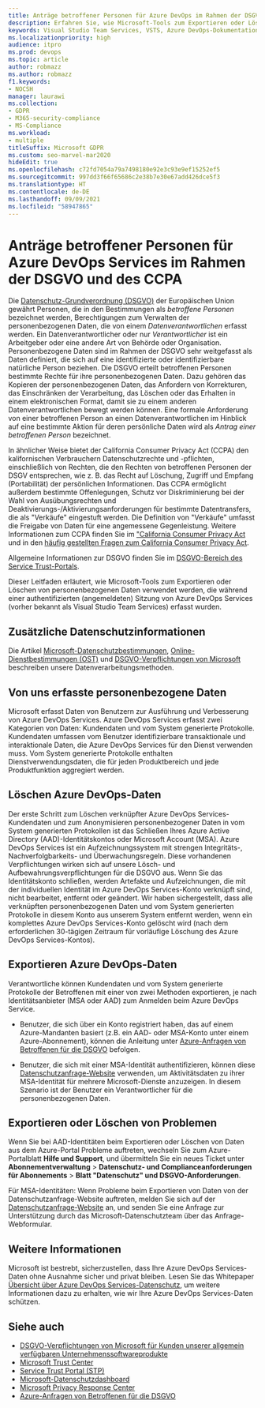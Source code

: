 ```yaml
---
title: Anträge betroffener Personen für Azure DevOps im Rahmen der DSGVO und des CCPA
description: Erfahren Sie, wie Microsoft-Tools zum Exportieren oder Löschen von personenbezogenen Daten verwendet werden, die während einer authentifizierten Sitzung von Azure DevOps Services erfasst wurden.
keywords: Visual Studio Team Services, VSTS, Azure DevOps-Dokumentation, Datenschutz, DSGVO, CCPA
ms.localizationpriority: high
audience: itpro
ms.prod: devops
ms.topic: article
author: robmazz
ms.author: robmazz
f1.keywords:
- NOCSH
manager: laurawi
ms.collection:
- GDPR
- M365-security-compliance
- MS-Compliance
ms.workload:
- multiple
titleSuffix: Microsoft GDPR
ms.custom: seo-marvel-mar2020
hideEdit: true
ms.openlocfilehash: c72fd7054a79a7498180e92e3c93e9ef15252ef5
ms.sourcegitcommit: 997dd3f66f65686c2e38b7e30e67add426dce5f3
ms.translationtype: HT
ms.contentlocale: de-DE
ms.lasthandoff: 09/09/2021
ms.locfileid: "58947865"
---
```

# <a name="azure-devops-services-data-subject-requests-for-the-gdpr-and-ccpa"></a>Anträge betroffener Personen für Azure DevOps Services im Rahmen der DSGVO und des CCPA

Die [Datenschutz-Grundverordnung (DSGVO)](https://ec.europa.eu/justice/data-protection/reform/index_en.htm) der Europäischen Union gewährt Personen, die in den Bestimmungen als *betroffene Personen* bezeichnet werden, Berechtigungen zum Verwalten der personenbezogenen Daten, die von einem *Datenverantwortlichen* erfasst werden. Ein Datenverantwortlicher oder nur *Verantwortlicher* ist ein Arbeitgeber oder eine andere Art von Behörde oder Organisation. Personenbezogene Daten sind im Rahmen der DSGVO sehr weitgefasst als Daten definiert, die sich auf eine identifizierte oder identifizierbare natürliche Person beziehen. Die DSGVO erteilt betroffenen Personen bestimmte Rechte für ihre personenbezogenen Daten. Dazu gehören das Kopieren der personenbezogenen Daten, das Anfordern von Korrekturen, das Einschränken der Verarbeitung, das Löschen oder das Erhalten in einem elektronischen Format, damit sie zu einem anderen Datenverantwortlichen bewegt werden können. Eine formale Anforderung von einer betroffenen Person an einen Datenverantwortlichen im Hinblick auf eine bestimmte Aktion für deren persönliche Daten wird als *Antrag einer betroffenen Person* bezeichnet.

In ähnlicher Weise bietet der California Consumer Privacy Act (CCPA) den kalifornischen Verbrauchern Datenschutzrechte und -pflichten, einschließlich von Rechten, die den Rechten von betroffenen Personen der DSGV entsprechen, wie z. B. das Recht auf Löschung, Zugriff und Empfang (Portabilität) der persönlichen Informationen.  Das CCPA ermöglicht außerdem bestimmte Offenlegungen, Schutz vor Diskriminierung bei der Wahl von Ausübungsrechten und Deaktivierungs-/Aktivierungsanforderungen für bestimmte Datentransfers, die als "Verkäufe" eingestuft werden. Die Definition von "Verkäufe" umfasst die Freigabe von Daten für eine angemessene Gegenleistung. Weitere Informationen zum CCPA finden Sie im ["California Consumer Privacy Act](offering-ccpa.md) und in den [häufig gestellten Fragen zum California Consumer Privacy Act](ccpa-faq.yml).

Allgemeine Informationen zur DSGVO finden Sie im [DSGVO-Bereich des Service Trust-Portals](https://servicetrust.microsoft.com/ViewPage/GDPRGetStarted).

Dieser Leitfaden erläutert, wie Microsoft-Tools zum Exportieren oder Löschen von personenbezogenen Daten verwendet werden, die während einer authentifizierten (angemeldeten) Sitzung von Azure DevOps Services (vorher bekannt als Visual Studio Team Services) erfasst wurden.

## <a name="additional-privacy-information"></a>Zusätzliche Datenschutzinformationen

Die Artikel [Microsoft-Datenschutzbestimmungen](https://privacy.microsoft.com/privacystatement), [Online-Dienstbestimmungen (OST)](https://www.microsoft.com/licensing/product-licensing/products.aspx) und [DSGVO-Verpflichtungen von Microsoft](/legal/gdpr) beschreiben unsere Datenverarbeitungsmethoden.

## <a name="personal-data-we-collect"></a>Von uns erfasste personenbezogene Daten

Microsoft erfasst Daten von Benutzern zur Ausführung und Verbesserung von Azure DevOps Services. Azure DevOps Services erfasst zwei Kategorien von Daten: Kundendaten und vom System generierte Protokolle. Kundendaten umfassen vom Benutzer identifizierbare transaktionale und interaktionale Daten, die Azure DevOps Services für den Dienst verwenden muss. Vom System generierte Protokolle enthalten Dienstverwendungsdaten, die für jeden Produktbereich und jede Produktfunktion aggregiert werden.

## <a name="delete-azure-devops-data"></a>Löschen Azure DevOps-Daten

Der erste Schritt zum Löschen verknüpfter Azure DevOps Services-Kundendaten und zum Anonymisieren personenbezogener Daten in vom System generierten Protokollen ist das Schließen Ihres Azure Active Directory (AAD)-Identitätskontos oder Microsoft Account (MSA). Azure DevOps Services ist ein Aufzeichnungssystem mit strengen Integritäts-, Nachverfolgbarkeits- und Überwachungsregeln. Diese vorhandenen Verpflichtungen wirken sich auf unsere Lösch- und Aufbewahrungsverpflichtungen für die DSGVO aus. Wenn Sie das Identitätskonto schließen, werden Artefakte und Aufzeichnungen, die mit der individuellen Identität im Azure DevOps Services-Konto verknüpft sind, nicht bearbeitet, entfernt oder geändert. Wir haben sichergestellt, dass alle verknüpften personenbezogenen Daten und vom System generierten Protokolle in diesem Konto aus unserem System entfernt werden, wenn ein komplettes Azure DevOps Services-Konto gelöscht wird (nach dem erforderlichen 30-tägigen Zeitraum für vorläufige Löschung des Azure DevOps Services-Kontos).

## <a name="export-azure-devops-data"></a>Exportieren Azure DevOps-Daten

Verantwortliche können Kundendaten und vom System generierte Protokolle der Betroffenen mit einer von zwei Methoden exportieren, je nach Identitätsanbieter (MSA oder AAD) zum Anmelden beim Azure DevOps Service.

- Benutzer, die sich über ein Konto registriert haben, das auf einem Azure-Mandanten basiert (z.B. ein AAD- oder MSA-Konto unter einem Azure-Abonnement), können die Anleitung unter [Azure-Anfragen von Betroffenen für die DSGVO](gdpr-dsr-azure.md) befolgen.

- Benutzer, die sich mit einer MSA-Identität authentifizieren, können diese [Datenschutzanfrage-Website](https://www.microsoft.com/concern/privacyrequest-msa) verwenden, um Aktivitätsdaten zu ihrer MSA-Identität für mehrere Microsoft-Dienste anzuzeigen. In diesem Szenario ist der Benutzer ein Verantwortlicher für die personenbezogenen Daten.

## <a name="export-or-delete-issues"></a>Exportieren oder Löschen von Problemen

Wenn Sie bei AAD-Identitäten beim Exportieren oder Löschen von Daten aus dem Azure-Portal Probleme auftreten, wechseln Sie zum Azure-Portalblatt **Hilfe und Support**, und übermitteln Sie ein neues Ticket unter **Abonnementverwaltung** > **Datenschutz- und Complianceanforderungen für Abonnements** > **Blatt "Datenschutz" und DSGVO-Anforderungen**.

Für MSA-Identitäten: Wenn Probleme beim Exportieren von Daten von der Datenschutzanfrage-Website auftreten, melden Sie sich auf der [Datenschutzanfrage-Website](https://www.microsoft.com/concern/privacyrequest-msa) an, und senden Sie eine Anfrage zur Unterstützung durch das Microsoft-Datenschutzteam über das Anfrage-Webformular.

## <a name="learn-more"></a>Weitere Informationen

Microsoft ist bestrebt, sicherzustellen, dass Ihre Azure DevOps Services-Daten ohne Ausnahme sicher und privat bleiben. Lesen Sie das Whitepaper [Übersicht über Azure DevOps Services-Datenschutz](/vsts/articles/team-services-security-whitepaper), um weitere Informationen dazu zu erhalten, wie wir Ihre Azure DevOps Services-Daten schützen.

## <a name="see-also"></a>Siehe auch

- [DSGVO-Verpflichtungen von Microsoft für Kunden unserer allgemein verfügbaren Unternehmenssoftwareprodukte](/legal/gdpr)
- [Microsoft Trust Center](https://www.microsoft.com/trust-center/privacy/gdpr-overview)
- [Service Trust Portal (STP)](https://servicetrust.microsoft.com/ViewPage/GDPRGetStarted)
- [Microsoft-Datenschutzdashboard](https://account.microsoft.com/privacy)
- [Microsoft Privacy Response Center](https://aka.ms/userprivacysite)
- [Azure-Anfragen von Betroffenen für die DSGVO](gdpr-dsr-azure.md)
